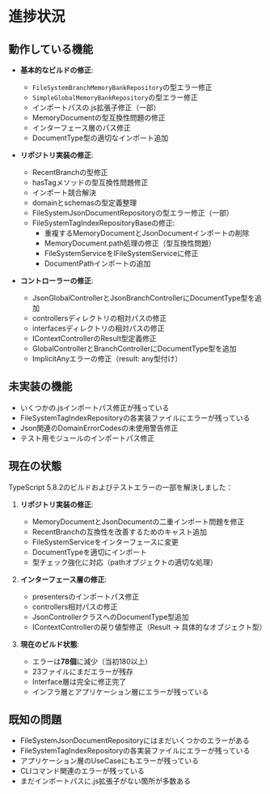 # 進捗状況

## 動作している機能

- **基本的なビルドの修正**:
  - `FileSystemBranchMemoryBankRepository`の型エラー修正
  - `SimpleGlobalMemoryBankRepository`の型エラー修正
  - インポートパスの.js拡張子修正（一部）
  - MemoryDocumentの型互換性問題の修正
  - インターフェース層のパス修正
  - DocumentType型の適切なインポート追加

- **リポジトリ実装の修正**:
  - RecentBranchの型修正
  - hasTagメソッドの型互換性問題修正
  - インポート競合解決
  - domainとschemasの型定義整理
  - FileSystemJsonDocumentRepositoryの型エラー修正（一部）
  - FileSystemTagIndexRepositoryBaseの修正:
    - 重複するMemoryDocumentとJsonDocumentインポートの削除
    - MemoryDocument.path処理の修正（型互換性問題）
    - FileSystemServiceをIFileSystemServiceに修正
    - DocumentPathインポートの追加
  
- **コントローラーの修正**:
  - JsonGlobalControllerとJsonBranchControllerにDocumentType型を追加
  - controllersディレクトリの相対パスの修正
  - interfacesディレクトリの相対パスの修正
  - IContextControllerのResult型定義修正
  - GlobalControllerとBranchControllerにDocumentType型を追加
  - ImplicitAnyエラーの修正（result: any型付け）

## 未実装の機能

- いくつかの.jsインポートパス修正が残っている
- FileSystemTagIndexRepositoryの各実装ファイルにエラーが残っている
- Json関連のDomainErrorCodesの未使用警告修正
- テスト用モジュールのインポートパス修正

## 現在の状態

TypeScript 5.8.2のビルドおよびテストエラーの一部を解決しました：

1. **リポジトリ実装の修正**:
   - MemoryDocumentとJsonDocumentの二重インポート問題を修正
   - RecentBranchの互換性を改善するためのキャスト追加
   - FileSystemServiceをインターフェースに変更
   - DocumentTypeを適切にインポート
   - 型チェック強化に対応（pathオブジェクトの適切な処理）
   
2. **インターフェース層の修正**:
   - presentersのインポートパス修正
   - controllers相対パスの修正
   - JsonControllerクラスへのDocumentType型追加
   - IContextControllerの戻り値型修正（Result → 具体的なオブジェクト型）

3. **現在のビルド状態**:
   - エラーは**78個**に減少（当初180以上）
   - 23ファイルにまだエラーが残存
   - Interface層は完全に修正完了
   - インフラ層とアプリケーション層にエラーが残っている

## 既知の問題

- FileSystemJsonDocumentRepositoryにはまだいくつかのエラーがある
- FileSystemTagIndexRepositoryの各実装ファイルにエラーが残っている
- アプリケーション層のUseCaseにもエラーが残っている
- CLIコマンド関連のエラーが残っている
- まだインポートパスに.js拡張子がない箇所が多数ある
